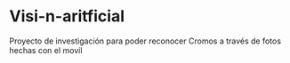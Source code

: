 # Visi-n-aritficial
Proyecto de investigación para poder reconocer Cromos a través de fotos hechas con el movil
